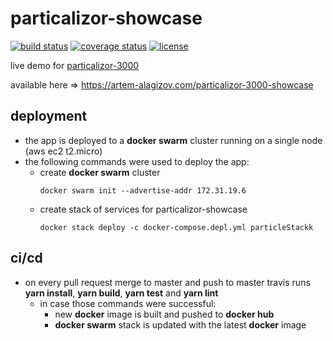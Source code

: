 # particalizor-showcase
[![build status][build badge]][BUILD_URL]
[![coverage status][coverage badge]][COVERAGE_URL]
[![license][license badge]][LICENSE_URL]

live demo for [particalizor-3000](https://github.com/ArtemAlagizov/particalizor-3000)

available here => https://artem-alagizov.com/particalizor-3000-showcase

## deployment
* the app is deployed to a **docker swarm** cluster running on a single node (aws ec2 t2.micro)
* the following commands were used to deploy the app:
  * create **docker swarm** cluster
    ```
    docker swarm init --advertise-addr 172.31.19.6
    ```
  * create stack of services for particalizor-showcase
    ```
    docker stack deploy -c docker-compose.depl.yml particleStackk
    ```
## ci/cd
* on every pull request merge to master and push to master travis runs **yarn install**, **yarn build**, **yarn test** and **yarn lint**
  * in case those commands were successful:
     * new **docker** image is built and pushed to **docker hub**
     * **docker swarm** stack is updated with the latest **docker** image

[BUILD_URL]: https://travis-ci.org/ArtemAlagizov/particalizor-showcase
[build badge]: https://img.shields.io/travis/ArtemAlagizov/particalizor-showcase/master?style=flat-square
[COVERAGE_URL]: https://coveralls.io/github/ArtemAlagizov/particalizor-showcase?branch=master
[coverage badge]: https://img.shields.io/coveralls/github/ArtemAlagizov/particalizor-showcase.svg?style=flat-square&color=bright-green
[LICENSE_URL]: https://github.com/ArtemAlagizov/particalizor-showcase/blob/master/LICENSE
[license badge]: https://img.shields.io/badge/license-MIT-blue.svg?style=flat-square&color=blue
